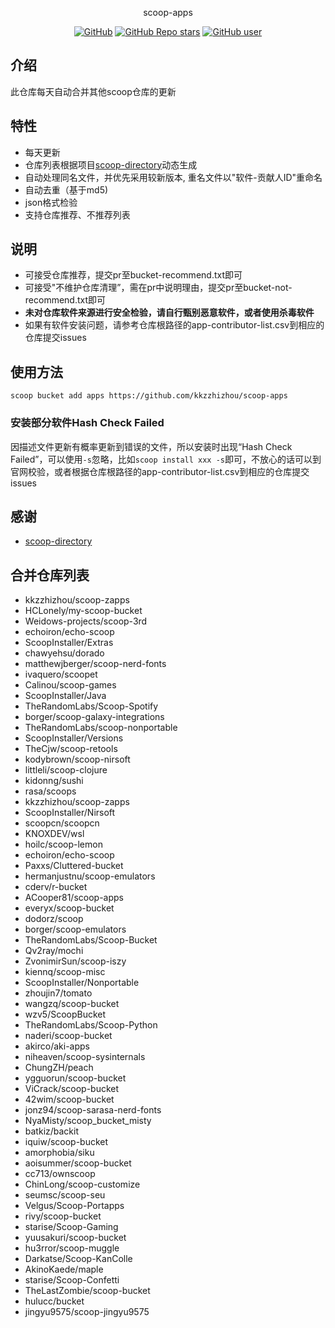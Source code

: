 <p align="center">
  scoop-apps
</p>
<p align="center">
  <a href="https://github.com/kkzzhizhou/scoop-apps"><img alt="GitHub" src="https://img.shields.io/badge/Readme--Style-standard--repository-brightgreen?style=flat-square&color=f83500"/></a>
  <a href="https://github.com/kkzzhizhou/scoop-apps"><img alt="GitHub Repo stars" src="https://img.shields.io/github/stars/kkzzhizhou/scoop-apps?style=flat-square"/></a>
  <a href="https://github.com/kkzzhizhou"><img alt="GitHub user" src="https://img.shields.io/badge/author-kkzzhizhou-brightgreen?style=flat-square"/></a>
</p>


## 介绍

此仓库每天自动合并其他scoop仓库的更新

## 特性

- 每天更新
- 仓库列表根据项目[scoop-directory](https://github.com/rasa/scoop-directory)动态生成
- 自动处理同名文件，并优先采用较新版本, 重名文件以"软件-贡献人ID"重命名
- 自动去重（基于md5)
- json格式检验
- 支持仓库推荐、不推荐列表

## 说明

- 可接受仓库推荐，提交pr至bucket-recommend.txt即可
- 可接受"不维护仓库清理”，需在pr中说明理由，提交pr至bucket-not-recommend.txt即可
- **未对仓库软件来源进行安全检验，请自行甄别恶意软件，或者使用杀毒软件**
- 如果有软件安装问题，请参考仓库根路径的app-contributor-list.csv到相应的仓库提交issues

## 使用方法

```
scoop bucket add apps https://github.com/kkzzhizhou/scoop-apps
```

### 安装部分软件Hash Check Failed



因描述文件更新有概率更新到错误的文件，所以安装时出现“Hash Check Failed”，可以使用`-s`忽略，比如`scoop install xxx -s`即可，不放心的话可以到官网校验，或者根据仓库根路径的app-contributor-list.csv到相应的仓库提交issues

## 感谢

- [scoop-directory](https://github.com/rasa/scoop-directory)

## 合并仓库列表

- kkzzhizhou/scoop-zapps
- HCLonely/my-scoop-bucket
- Weidows-projects/scoop-3rd
- echoiron/echo-scoop
- ScoopInstaller/Extras
- chawyehsu/dorado
- matthewjberger/scoop-nerd-fonts
- ivaquero/scoopet
- Calinou/scoop-games
- ScoopInstaller/Java
- TheRandomLabs/Scoop-Spotify
- borger/scoop-galaxy-integrations
- TheRandomLabs/scoop-nonportable
- ScoopInstaller/Versions
- TheCjw/scoop-retools
- kodybrown/scoop-nirsoft
- littleli/scoop-clojure
- kidonng/sushi
- rasa/scoops
- kkzzhizhou/scoop-zapps
- ScoopInstaller/Nirsoft
- scoopcn/scoopcn
- KNOXDEV/wsl
- hoilc/scoop-lemon
- echoiron/echo-scoop
- Paxxs/Cluttered-bucket
- hermanjustnu/scoop-emulators
- cderv/r-bucket
- ACooper81/scoop-apps
- everyx/scoop-bucket
- dodorz/scoop
- borger/scoop-emulators
- TheRandomLabs/Scoop-Bucket
- Qv2ray/mochi
- ZvonimirSun/scoop-iszy
- kiennq/scoop-misc
- ScoopInstaller/Nonportable
- zhoujin7/tomato
- wangzq/scoop-bucket
- wzv5/ScoopBucket
- TheRandomLabs/Scoop-Python
- naderi/scoop-bucket
- akirco/aki-apps
- niheaven/scoop-sysinternals
- ChungZH/peach
- ygguorun/scoop-bucket
- ViCrack/scoop-bucket
- 42wim/scoop-bucket
- jonz94/scoop-sarasa-nerd-fonts
- NyaMisty/scoop_bucket_misty
- batkiz/backit
- iquiw/scoop-bucket
- amorphobia/siku
- aoisummer/scoop-bucket
- cc713/ownscoop
- ChinLong/scoop-customize
- seumsc/scoop-seu
- Velgus/Scoop-Portapps
- rivy/scoop-bucket
- starise/Scoop-Gaming
- yuusakuri/scoop-bucket
- hu3rror/scoop-muggle
- Darkatse/Scoop-KanColle
- AkinoKaede/maple
- starise/Scoop-Confetti
- TheLastZombie/scoop-bucket
- hulucc/bucket
- jingyu9575/scoop-jingyu9575
